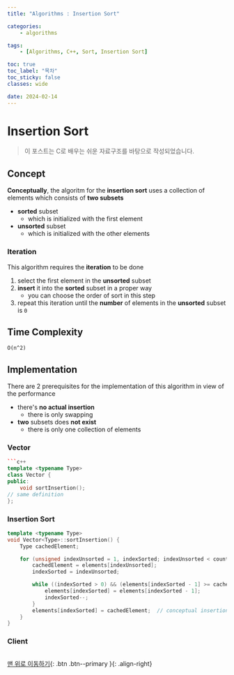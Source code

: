 ```yaml
---
title: "Algorithms : Insertion Sort"

categories:
    - algorithms

tags:
    - [Algorithms, C++, Sort, Insertion Sort]

toc: true
toc_label: "목차"
toc_sticky: false
classes: wide

date: 2024-02-14
---
```


# Insertion Sort

> 이 포스트는 C로 배우는 쉬운 자료구조를 바탕으로 작성되었습니다.

## Concept
**Conceptually**, the algoritm for the **insertion sort** uses a collection of elements which consists of **two subsets**
- **sorted** subset
    * which is initialized with the first element
- **unsorted** subset
    * which is initialized with the other elements

### Iteration
This algorithm requires the **iteration** to be done
1. select the first element in the **unsorted** subset
2. **insert** it into the **sorted** subset in a proper way
    * you can choose the order of sort in this step
3. repeat this iteration until the **number** of elements in the **unsorted** subset is `0`


## Time Complexity
`O(n^2)`


## Implementation
There are 2 prerequisites for the implementation of this algorithm in view of the performance
- there's **no actual insertion**
    * there is only swapping
- **two** subsets does **not exist**
    * there is only one collection of elements 

### Vector
```c++
```c++
template <typename Type>
class Vector {
public:
	void sortInsertion();
// same definition
};
```

### Insertion Sort
```c++
template <typename Type>
void Vector<Type>::sortInsertion() {
    Type cachedElement;

    for (unsigned indexUnsorted = 1, indexSorted; indexUnsorted < count; indexUnsorted++) {
        cachedElement = elements[indexUnsorted];
        indexSorted = indexUnsorted;

        while ((indexSorted > 0) && (elements[indexSorted - 1] >= cachedElement)) {
            elements[indexSorted] = elements[indexSorted - 1];
            indexSorted--;
        }
        elements[indexSorted] = cachedElement;  // conceptual insertion
    }
}
```

### Client
```c++

```


[맨 위로 이동하기](#){: .btn .btn--primary }{: .align-right}